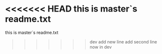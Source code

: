 <<<<<<< HEAD
this is master`s readme.txt
=======
this is master`s readme.txt
>>>>>>> dev
add new line
add second line
now in dev
